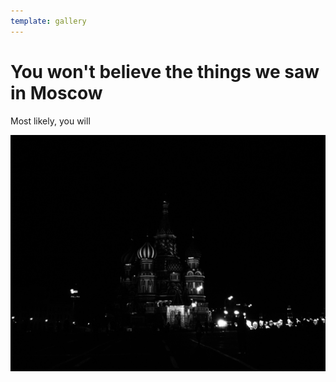 ```yaml
---
template: gallery
---
```


# You won't believe the things we saw in Moscow

Most likely, you will

![](./assets/IMG_0298.jpg)
